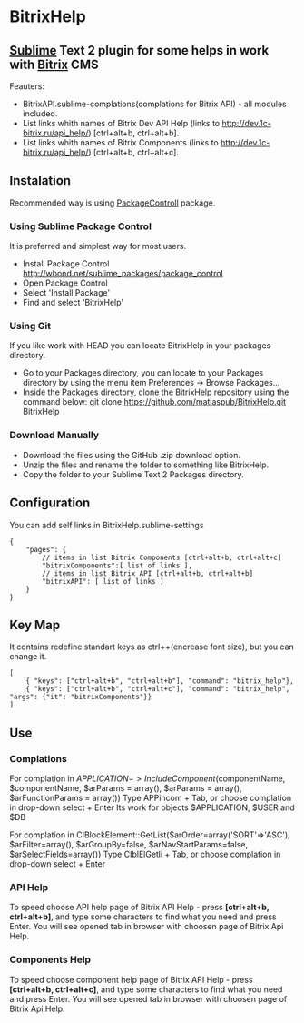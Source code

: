 ﻿# BitrixHelp 
## [Sublime] Text 2 plugin for some helps in work with [Bitrix] CMS

Feauters:

* BitrixAPI.sublime-complations(complations for Bitrix API) - all modules included.
* List links whith names of Bitrix Dev API Help (links to http://dev.1c-bitrix.ru/api_help/) [ctrl+alt+b, ctrl+alt+b].
* List links whith names of Bitrix Components (links to http://dev.1c-bitrix.ru/api_help/) [ctrl+alt+b, ctrl+alt+c].


## Instalation
Recommended way is using [PackageControll] package.

### Using Sublime Package Control

It is preferred and simplest way for most users. 

- Install Package Control http://wbond.net/sublime_packages/package_control
- Open Package Control
- Select 'Install Package'
- Find and select 'BitrixHelp'

### Using Git

If you like work with HEAD you can locate BitrixHelp in your packages directory.

- Go to your Packages directory, you can locate to your Packages directory by using the menu item 
  Preferences ->   Browse Packages...
- Inside the Packages directory, clone the BitrixHelp repository using the command below: 
  git clone https://github.com/matiaspub/BitrixHelp.git BitrixHelp

### Download Manually

- Download the files using the GitHub .zip download option.
- Unzip the files and rename the folder to something like BitrixHelp.
- Copy the folder to your Sublime Text 2 Packages directory.

## Configuration
You can add self links in BitrixHelp.sublime-settings
````
{
	"pages": {
		// items in list Bitrix Components [ctrl+alt+b, ctrl+alt+c]
		"bitrixComponents":[ list of links ],
		// items in list Bitrix API [ctrl+alt+b, ctrl+alt+b]
		"bitrixAPI": [ list of links ]
	}
}
````

## Key Map
It contains redefine standart keys as ctrl++(encrease font size), but you can change it.
````
[
	{ "keys": ["ctrl+alt+b", "ctrl+alt+b"], "command": "bitrix_help"},
	{ "keys": ["ctrl+alt+b", "ctrl+alt+c"], "command": "bitrix_help", "args": {"it": "bitrixComponents"}}
]
````

## Use

### Complations

For complation in $APPLICATION->IncludeComponent($componentName, $componentName, $arParams = array(), $arParams = array(), $arFunctionParams = array())
Type APPincom + Tab, or choose complation in drop-down select + Enter
Its work for objects $APPLICATION, $USER and $DB

For complation in CIBlockElement::GetList($arOrder=array('SORT'=>'ASC'), $arFilter=array(), $arGroupBy=false, $arNavStartParams=false, $arSelectFields=array())
Type CIblElGetli + Tab, or choose complation in drop-down select + Enter

### API Help

To speed choose API help page of Bitrix API Help - press __[ctrl+alt+b, ctrl+alt+b]__, and type some characters to find what you need and press Enter.
You will see opened tab in browser with choosen page of Bitrix Api Help.

### Components Help

To speed choose component help page of Bitrix API Help - press __[ctrl+alt+b, ctrl+alt+c]__, and type some characters to find what you need and press Enter.
You will see opened tab in browser with choosen page of Bitrix Api Help.


[Sublime]: http://www.sublimetext.com/
[PackageControll]: http://wbond.net/sublime_packages/package_control/installation
[Bitrix]: http://1c-bitrix.ru
